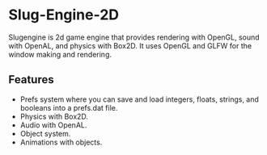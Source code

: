# Slug-Engine-2D
Slugengine is 2d game engine that provides rendering with OpenGL, sound with OpenAL, and physics with Box2D.
It uses OpenGL and GLFW for the window making and rendering.

## Features
- Prefs system where you can save and load integers, floats, strings, and booleans into a prefs.dat file.
- Physics with Box2D.
- Audio with OpenAL.
- Object system.
- Animations with objects.

